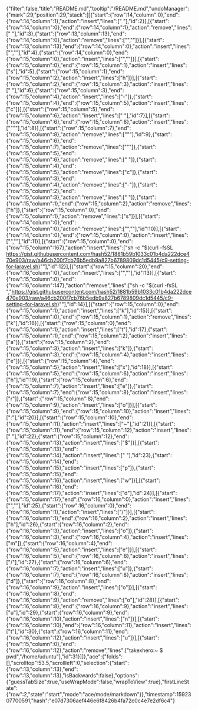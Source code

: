 {"filter":false,"title":"README.md","tooltip":"/README.md","undoManager":{"mark":29,"position":29,"stack":[[{"start":{"row":14,"column":0},"end":{"row":14,"column":1},"action":"insert","lines":[" "],"id":2}],[{"start":{"row":14,"column":0},"end":{"row":14,"column":1},"action":"remove","lines":[" "],"id":3},{"start":{"row":13,"column":13},"end":{"row":14,"column":0},"action":"remove","lines":["",""]}],[{"start":{"row":13,"column":13},"end":{"row":14,"column":0},"action":"insert","lines":["",""],"id":4},{"start":{"row":14,"column":0},"end":{"row":15,"column":0},"action":"insert","lines":["",""]}],[{"start":{"row":15,"column":0},"end":{"row":15,"column":1},"action":"insert","lines":["s"],"id":5},{"start":{"row":15,"column":1},"end":{"row":15,"column":2},"action":"insert","lines":["h"]}],[{"start":{"row":15,"column":2},"end":{"row":15,"column":3},"action":"insert","lines":[" "],"id":6},{"start":{"row":15,"column":3},"end":{"row":15,"column":4},"action":"insert","lines":["-"]},{"start":{"row":15,"column":4},"end":{"row":15,"column":5},"action":"insert","lines":["c"]}],[{"start":{"row":15,"column":5},"end":{"row":15,"column":6},"action":"insert","lines":[" "],"id":7}],[{"start":{"row":15,"column":6},"end":{"row":15,"column":8},"action":"insert","lines":["\"\""],"id":8}],[{"start":{"row":15,"column":7},"end":{"row":15,"column":8},"action":"remove","lines":["\""],"id":9},{"start":{"row":15,"column":6},"end":{"row":15,"column":7},"action":"remove","lines":["\""]},{"start":{"row":15,"column":5},"end":{"row":15,"column":6},"action":"remove","lines":[" "]},{"start":{"row":15,"column":4},"end":{"row":15,"column":5},"action":"remove","lines":["c"]},{"start":{"row":15,"column":3},"end":{"row":15,"column":4},"action":"remove","lines":["-"]},{"start":{"row":15,"column":2},"end":{"row":15,"column":3},"action":"remove","lines":[" "]},{"start":{"row":15,"column":1},"end":{"row":15,"column":2},"action":"remove","lines":["h"]},{"start":{"row":15,"column":0},"end":{"row":15,"column":1},"action":"remove","lines":["s"]}],[{"start":{"row":14,"column":0},"end":{"row":15,"column":0},"action":"remove","lines":["",""],"id":10}],[{"start":{"row":14,"column":0},"end":{"row":15,"column":0},"action":"insert","lines":["",""],"id":11}],[{"start":{"row":15,"column":0},"end":{"row":15,"column":167},"action":"insert","lines":["sh -c \"$(curl -fsSL https://gist.githubusercontent.com/hash52/1881b59b1033c01b4da222dce470e903/raw/a46cb200f7cb76b5edb9a827b6789809dc1d5445/c9-setting-for-laravel.sh)\""],"id":12}],[{"start":{"row":15,"column":20},"end":{"row":16,"column":0},"action":"insert","lines":["",""],"id":13}],[{"start":{"row":15,"column":0},"end":{"row":16,"column":147},"action":"remove","lines":["sh -c \"$(curl -fsSL ","https://gist.githubusercontent.com/hash52/1881b59b1033c01b4da222dce470e903/raw/a46cb200f7cb76b5edb9a827b6789809dc1d5445/c9-setting-for-laravel.sh)\""],"id":14}],[{"start":{"row":15,"column":0},"end":{"row":15,"column":1},"action":"insert","lines":["k"],"id":15}],[{"start":{"row":15,"column":0},"end":{"row":15,"column":1},"action":"remove","lines":["k"],"id":16}],[{"start":{"row":15,"column":0},"end":{"row":15,"column":1},"action":"insert","lines":["t"],"id":17},{"start":{"row":15,"column":1},"end":{"row":15,"column":2},"action":"insert","lines":["a"]},{"start":{"row":15,"column":2},"end":{"row":15,"column":3},"action":"insert","lines":["k"]},{"start":{"row":15,"column":3},"end":{"row":15,"column":4},"action":"insert","lines":["e"]}],[{"start":{"row":15,"column":4},"end":{"row":15,"column":5},"action":"insert","lines":["x"],"id":18}],[{"start":{"row":15,"column":5},"end":{"row":15,"column":6},"action":"insert","lines":["h"],"id":19},{"start":{"row":15,"column":6},"end":{"row":15,"column":7},"action":"insert","lines":["e"]},{"start":{"row":15,"column":7},"end":{"row":15,"column":8},"action":"insert","lines":["r"]},{"start":{"row":15,"column":8},"end":{"row":15,"column":9},"action":"insert","lines":["o"]}],[{"start":{"row":15,"column":9},"end":{"row":15,"column":10},"action":"insert","lines":[":"],"id":20}],[{"start":{"row":15,"column":10},"end":{"row":15,"column":11},"action":"insert","lines":["~"],"id":21}],[{"start":{"row":15,"column":11},"end":{"row":15,"column":12},"action":"insert","lines":[" "],"id":22},{"start":{"row":15,"column":12},"end":{"row":15,"column":13},"action":"insert","lines":["$"]}],[{"start":{"row":15,"column":13},"end":{"row":15,"column":14},"action":"insert","lines":[" "],"id":23},{"start":{"row":15,"column":14},"end":{"row":15,"column":15},"action":"insert","lines":["p"]},{"start":{"row":15,"column":15},"end":{"row":15,"column":16},"action":"insert","lines":["w"]}],[{"start":{"row":15,"column":16},"end":{"row":15,"column":17},"action":"insert","lines":["d"],"id":24}],[{"start":{"row":15,"column":17},"end":{"row":16,"column":0},"action":"insert","lines":["",""],"id":25},{"start":{"row":16,"column":0},"end":{"row":16,"column":1},"action":"insert","lines":["/"]}],[{"start":{"row":16,"column":1},"end":{"row":16,"column":2},"action":"insert","lines":["h"],"id":26},{"start":{"row":16,"column":2},"end":{"row":16,"column":3},"action":"insert","lines":["o"]},{"start":{"row":16,"column":3},"end":{"row":16,"column":4},"action":"insert","lines":["m"]},{"start":{"row":16,"column":4},"end":{"row":16,"column":5},"action":"insert","lines":["e"]}],[{"start":{"row":16,"column":5},"end":{"row":16,"column":6},"action":"insert","lines":["/"],"id":27},{"start":{"row":16,"column":6},"end":{"row":16,"column":7},"action":"insert","lines":["u"]},{"start":{"row":16,"column":7},"end":{"row":16,"column":8},"action":"insert","lines":["d"]},{"start":{"row":16,"column":8},"end":{"row":16,"column":9},"action":"insert","lines":["o"]}],[{"start":{"row":16,"column":8},"end":{"row":16,"column":9},"action":"remove","lines":["o"],"id":28}],[{"start":{"row":16,"column":8},"end":{"row":16,"column":9},"action":"insert","lines":["u"],"id":29},{"start":{"row":16,"column":9},"end":{"row":16,"column":10},"action":"insert","lines":["n"]}],[{"start":{"row":16,"column":10},"end":{"row":16,"column":11},"action":"insert","lines":["t"],"id":30},{"start":{"row":16,"column":11},"end":{"row":16,"column":12},"action":"insert","lines":["u"]}],[{"start":{"row":15,"column":0},"end":{"row":16,"column":12},"action":"remove","lines":["takexhero:~ $ pwd","/home/uduntu"],"id":31}]]},"ace":{"folds":[],"scrolltop":53.5,"scrollleft":0,"selection":{"start":{"row":13,"column":13},"end":{"row":13,"column":13},"isBackwards":false},"options":{"guessTabSize":true,"useWrapMode":false,"wrapToView":true},"firstLineState":{"row":2,"state":"start","mode":"ace/mode/markdown"}},"timestamp":1592307700591,"hash":"e07d7306aef446e6f8426b4fa72c0c4e7e2df6c4"}